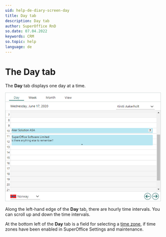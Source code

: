 ```yaml
---
uid: help-de-diary-screen-day
title: Day tab
description: Day tab
author: SuperOffice RnD
so.date: 07.04.2022
keywords: CRM
so.topic: help
language: de
---
```


# The Day tab

The **Day** tab displays one day at a time.

![Diary screen, the Day tab -screenshot][img1]

Along the left-hand edge of the **Day** tab, there are hourly time intervals. You can scroll up and down the time intervals.

At the bottom left of the **Day** tab is a field for selecting a [time zone][1], if time zones have been enabled in SuperOffice Settings and maintenance.

<!-- Referenced links -->
[1]: ../../../globalization-and-localization/learn/time-zones.md

<!-- Referenced images -->
[img1]: media/day-plan.bmp

